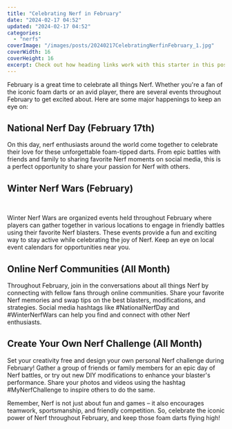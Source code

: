```yaml
---
title: "Celebrating Nerf in February"
date: "2024-02-17 04:52"
updated: "2024-02-17 04:52"
categories:
  - "nerfs"
coverImage: "/images/posts/20240217CelebratingNerfinFebruary_1.jpg"
coverWidth: 16
coverHeight: 16
excerpt: Check out how heading links work with this starter in this post.
---
```


<script>
  import { base } from '$app/paths';
</script>


February is a great time to celebrate all things Nerf. Whether you're a fan of the iconic foam darts or an avid player, there are several events throughout February to get excited about. Here are some major happenings to keep an eye on:

## National Nerf Day (February 17th)

On this day, nerf enthusiasts around the world come together to celebrate their love for these unforgettable foam-tipped darts. From epic battles with friends and family to sharing favorite Nerf moments on social media, this is a perfect opportunity to share your passion for Nerf with others.

## Winter Nerf Wars (February)


<img class="cover-image" src="{base}/images/posts/20240217CelebratingNerfinFebruary_2.jpg" alt="" style="aspect-ratio: 16 / 16;" width="16" height="16">

Winter Nerf Wars are organized events held throughout February where players can gather together in various locations to engage in friendly battles using their favorite Nerf blasters. These events provide a fun and exciting way to stay active while celebrating the joy of Nerf. Keep an eye on local event calendars for opportunities near you.

## Online Nerf Communities (All Month)

Throughout February, join in the conversations about all things Nerf by connecting with fellow fans through online communities. Share your favorite Nerf memories and swap tips on the best blasters, modifications, and strategies. Social media hashtags like #NationalNerfDay and #WinterNerfWars can help you find and connect with other Nerf enthusiasts.

## Create Your Own Nerf Challenge (All Month)

Set your creativity free and design your own personal Nerf challenge during February! Gather a group of friends or family members for an epic day of Nerf battles, or try out new DIY modifications to enhance your blaster's performance. Share your photos and videos using the hashtag #MyNerfChallenge to inspire others to do the same.

Remember, Nerf is not just about fun and games – it also encourages teamwork, sportsmanship, and friendly competition. So, celebrate the iconic power of Nerf throughout February, and keep those foam darts flying high!